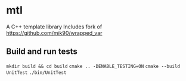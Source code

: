 # mtl
A C++ template library
Includes fork of https://github.com/mik90/wrapped_var

## Build and run tests
`mkdir build && cd build`
`cmake .. -DENABLE_TESTING=ON`
`cmake --build UnitTest`
`./bin/UnitTest`
